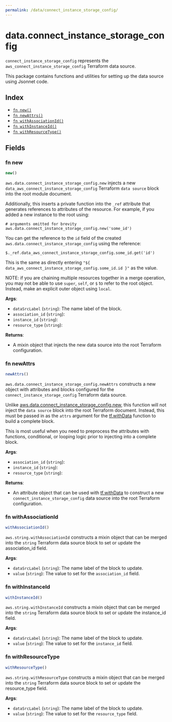 ```yaml
---
permalink: /data/connect_instance_storage_config/
---
```


# data.connect_instance_storage_config

`connect_instance_storage_config` represents the `aws_connect_instance_storage_config` Terraform data source.



This package contains functions and utilities for setting up the data source using Jsonnet code.


## Index

* [`fn new()`](#fn-new)
* [`fn newAttrs()`](#fn-newattrs)
* [`fn withAssociationId()`](#fn-withassociationid)
* [`fn withInstanceId()`](#fn-withinstanceid)
* [`fn withResourceType()`](#fn-withresourcetype)

## Fields

### fn new

```ts
new()
```


`aws.data.connect_instance_storage_config.new` injects a new `data_aws_connect_instance_storage_config` Terraform `data source`
block into the root module document.

Additionally, this inserts a private function into the `_ref` attribute that generates references to attributes of the
resource. For example, if you added a new instance to the root using:

    # arguments omitted for brevity
    aws.data.connect_instance_storage_config.new('some_id')

You can get the reference to the `id` field of the created `aws.data.connect_instance_storage_config` using the reference:

    $._ref.data_aws_connect_instance_storage_config.some_id.get('id')

This is the same as directly entering `"${ data_aws_connect_instance_storage_config.some_id.id }"` as the value.

NOTE: if you are chaining multiple resources together in a merge operation, you may not be able to use `super`, `self`,
or `$` to refer to the root object. Instead, make an explicit outer object using `local`.

**Args**:
  - `dataSrcLabel` (`string`): The name label of the block.
  - `association_id` (`string`): 
  - `instance_id` (`string`): 
  - `resource_type` (`string`): 

**Returns**:
- A mixin object that injects the new data source into the root Terraform configuration.


### fn newAttrs

```ts
newAttrs()
```


`aws.data.connect_instance_storage_config.newAttrs` constructs a new object with attributes and blocks configured for the `connect_instance_storage_config`
Terraform data source.

Unlike [aws.data.connect_instance_storage_config.new](#fn-connect_instance_storage_confignew), this function will not inject the `data source`
block into the root Terraform document. Instead, this must be passed in as the `attrs` argument for the
[tf.withData](https://github.com/tf-libsonnet/core/tree/main/docs#fn-withdata) function to build a complete block.

This is most useful when you need to preprocess the attributes with functions, conditional, or looping logic prior to
injecting into a complete block.

**Args**:
  - `association_id` (`string`): 
  - `instance_id` (`string`): 
  - `resource_type` (`string`): 

**Returns**:
  - An attribute object that can be used with [tf.withData](https://github.com/tf-libsonnet/core/tree/main/docs#fn-withdata) to construct a new `connect_instance_storage_config` data source into the root Terraform configuration.


### fn withAssociationId

```ts
withAssociationId()
```

`aws.string.withAssociationId` constructs a mixin object that can be merged into the `string`
Terraform data source block to set or update the association_id field.



**Args**:
  - `dataSrcLabel` (`string`): The name label of the block to update.
  - `value` (`string`): The value to set for the `association_id` field.


### fn withInstanceId

```ts
withInstanceId()
```

`aws.string.withInstanceId` constructs a mixin object that can be merged into the `string`
Terraform data source block to set or update the instance_id field.



**Args**:
  - `dataSrcLabel` (`string`): The name label of the block to update.
  - `value` (`string`): The value to set for the `instance_id` field.


### fn withResourceType

```ts
withResourceType()
```

`aws.string.withResourceType` constructs a mixin object that can be merged into the `string`
Terraform data source block to set or update the resource_type field.



**Args**:
  - `dataSrcLabel` (`string`): The name label of the block to update.
  - `value` (`string`): The value to set for the `resource_type` field.
